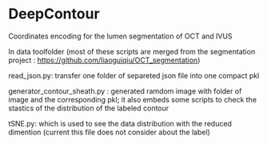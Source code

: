 # DeepContour

Coordinates encoding for the lumen segmentation of OCT and IVUS


In data toolfolder (most of these scripts are merged from the segmentation project : https://github.com/liaoguiqiu/OCT_segmentation)


read_json.py: transfer one folder of separeted json file into one compact pkl


generator_contour_sheath.py : generated ramdom image with folder of image and the corresponding pkl; it also embeds some scripts to check the stastics of the distribution of the labeled contour 


tSNE.py: which is used to see the data distribution with the reduced dimention (current this file does not consider about the label)



